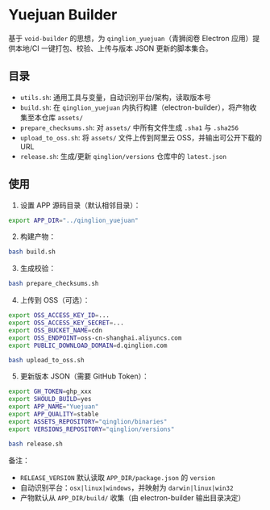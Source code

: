 # Yuejuan Builder

基于 `void-builder` 的思想，为 `qinglion_yuejuan`（青狮阅卷 Electron 应用）提供本地/CI 一键打包、校验、上传与版本 JSON 更新的脚本集合。

## 目录

- `utils.sh`: 通用工具与变量，自动识别平台/架构，读取版本号
- `build.sh`: 在 `qinglion_yuejuan` 内执行构建（electron-builder），将产物收集至本仓库 `assets/`
- `prepare_checksums.sh`: 对 `assets/` 中所有文件生成 `.sha1` 与 `.sha256`
- `upload_to_oss.sh`: 将 `assets/` 文件上传到阿里云 OSS，并输出可公开下载的 URL
- `release.sh`: 生成/更新 `qinglion/versions` 仓库中的 `latest.json`

## 使用

1) 设置 APP 源码目录（默认相邻目录）：

```bash
export APP_DIR="../qinglion_yuejuan"
```

2) 构建产物：

```bash
bash build.sh
```

3) 生成校验：

```bash
bash prepare_checksums.sh
```

4) 上传到 OSS（可选）：

```bash
export OSS_ACCESS_KEY_ID=...
export OSS_ACCESS_KEY_SECRET=...
export OSS_BUCKET_NAME=cdn
export OSS_ENDPOINT=oss-cn-shanghai.aliyuncs.com
export PUBLIC_DOWNLOAD_DOMAIN=d.qinglion.com

bash upload_to_oss.sh
```

5) 更新版本 JSON（需要 GitHub Token）：

```bash
export GH_TOKEN=ghp_xxx
export SHOULD_BUILD=yes
export APP_NAME="Yuejuan"
export APP_QUALITY=stable
export ASSETS_REPOSITORY="qinglion/binaries"
export VERSIONS_REPOSITORY="qinglion/versions"

bash release.sh
```

备注：
- `RELEASE_VERSION` 默认读取 `APP_DIR/package.json` 的 `version`
- 自动识别平台：`osx|linux|windows`，并映射为 `darwin|linux|win32`
- 产物默认从 `APP_DIR/build/` 收集（由 electron-builder 输出目录决定）
